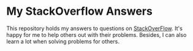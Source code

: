 # My StackOverflow Answers
This repository holds my answers to questions on [StackOverFlow](https://stackoverflow.com). It's happy for me to help others out with their problems. Besides, I can also learn a lot when solving problems for others.
